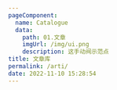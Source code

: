 ```yaml
---
pageComponent: 
  name: Catalogue
  data: 
    path: 01.文章
    imgUrl: /img/ui.png
    description: 这手动阀示范点
title: 文章库
permalink: /arti/
date: 2022-11-10 15:28:54
---
```

